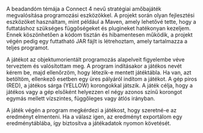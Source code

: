 A beadandóm témája a Connect 4 nevű stratégiai amőbajáték megvalósítása programozási eszközökkel. A projekt során olyan fejlesztési eszközöket használtam, mint például a Maven, amely lehetővé tette, hogy a futtatáshoz szükséges függőségeket és plugineket hatékonyan kezeljem. Ennek köszönhetően a kódom tisztán és hibamentesen működik, a projekt végén pedig egy futtatható JAR fájlt is létrehoztam, amely tartalmazza a teljes programot.

A játékot az objektumorientált programozás alapelveit figyelembe véve terveztem és valósítottam meg. A program indításakor a játékos nevét kérem be, majd ellenőrzöm, hogy létezik-e mentett játéktábla. Ha van, azt betöltöm, ellenkező esetben egy üres pályáról indítom a játékot. A gép piros (RED), a játékos sárga (YELLOW) korongokkal játszik. A játék célja, hogy a játékos vagy a gép elsőként helyezzen el négy azonos színű korongot egymás mellett vízszintes, függőleges vagy átlós irányban.

A játék végén a program megkérdezi a játékost, hogy szeretné-e az eredményt elmenteni. Ha a válasz igen, az eredményt exportálom egy eredménytáblába, így biztosítva a játékadatok nyomon követését.
